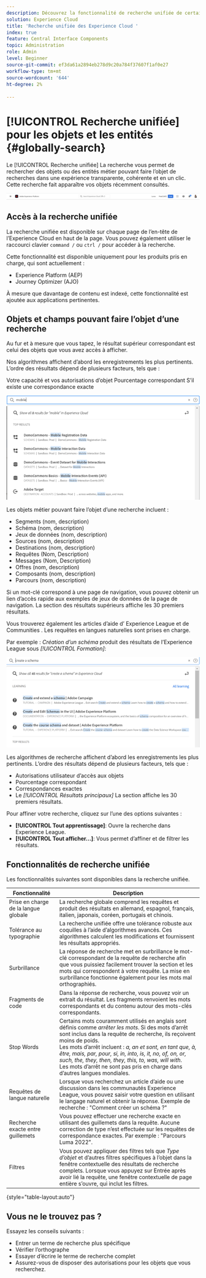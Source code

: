 ```yaml
---
description: Découvrez la fonctionnalité de recherche unifiée de certaines applications dans Experience Cloud.
solution: Experience Cloud
title: 'Recherche unifiée des Experience Cloud '
index: true
feature: Central Interface Components
topic: Administration
role: Admin
level: Beginner
source-git-commit: ef3da61a2894eb278d9c20a784f37607f1af0e27
workflow-type: tm+mt
source-wordcount: '644'
ht-degree: 2%

---
```



# [!UICONTROL Recherche unifiée] pour les objets et les entités {#globally-search}

Le [!UICONTROL Recherche unifiée] La recherche vous permet de rechercher des objets ou des entités métier pouvant faire l’objet de recherches dans une expérience transparente, cohérente et en un clic. Cette recherche fait apparaître vos objets récemment consultés.

![Recherche globale dʼobjets et dʼentités](assets/platform-search.png)

## Accès à la recherche unifiée

La recherche unifiée est disponible sur chaque page de l’en-tête de l’Experience Cloud en haut de la page. Vous pouvez également utiliser le raccourci clavier `command /` ou `ctrl /` pour accéder à la recherche.

Cette fonctionnalité est disponible uniquement pour les produits pris en charge, qui sont actuellement :

* Experience Platform (AEP)
* Journey Optimizer (AJO)

À mesure que davantage de contenu est indexé, cette fonctionnalité est ajoutée aux applications pertinentes.

## Objets et champs pouvant faire l’objet d’une recherche

Au fur et à mesure que vous tapez, le résultat supérieur correspondant est celui des objets que vous avez accès à afficher.

Nos algorithmes affichent d’abord les enregistrements les plus pertinents. L’ordre des résultats dépend de plusieurs facteurs, tels que :

Votre capacité et vos autorisations d’objet Pourcentage correspondant S’il existe une correspondance exacte

![Recherche unifiée dans Experience Cloud](assets/unified-search-results.png)

Les objets métier pouvant faire l’objet d’une recherche incluent :

* Segments (nom, description)
* Schéma (nom, description)
* Jeux de données (nom, description)
* Sources (nom, description)
* Destinations (nom, description)
* Requêtes (Nom, Description)
* Messages (Nom, Description)
* Offres (nom, description)
* Composants (nom, description)
* Parcours (nom, description)

Si un mot-clé correspond à une page de navigation, vous pouvez obtenir un lien d’accès rapide aux exemples de jeux de données de la page de navigation. La section des résultats supérieurs affiche les 30 premiers résultats.

Vous trouverez également les articles d’aide d’ Experience League et de Communities . Les requêtes en langues naturelles sont prises en charge.

Par exemple : _Création d’un schéma_ produit des résultats de l’Experience League sous _[!UICONTROL Formation]_:

![Recherche unifiée dans l’aide de l’Experience Cloud](assets/unified-search-learning.png)

Les algorithmes de recherche affichent d’abord les enregistrements les plus pertinents. L’ordre des résultats dépend de plusieurs facteurs, tels que :

* Autorisations utilisateur d’accès aux objets
* Pourcentage correspondant
* Correspondances exactes
* Le _[!UICONTROL Résultats principaux]_ La section affiche les 30 premiers résultats.

Pour affiner votre recherche, cliquez sur l’une des options suivantes :

* **[!UICONTROL Tout apprentissage]**: Ouvre la recherche dans Experience League.
* **[!UICONTROL Tout afficher...]**: Vous permet d’affiner et de filtrer les résultats.

## Fonctionnalités de recherche unifiée

Les fonctionnalités suivantes sont disponibles dans la recherche unifiée.

| Fonctionnalité | Description |
| ------- | ------- |
| Prise en charge de la langue globale | La recherche globale comprend les requêtes et produit des résultats en allemand, espagnol, français, italien, japonais, coréen, portugais et chinois. |
| Tolérance au typographie | La recherche unifiée offre une tolérance robuste aux coquilles à l’aide d’algorithmes avancés. Ces algorithmes calculent les modifications et fournissent les résultats appropriés. |
| Surbrillance | La réponse de recherche met en surbrillance le mot-clé correspondant de la requête de recherche afin que vous puissiez facilement trouver la section et les mots qui correspondent à votre requête. La mise en surbrillance fonctionne également pour les mots mal orthographiés. |
| Fragments de code | Dans la réponse de recherche, vous pouvez voir un extrait du résultat. Les fragments renvoient les mots correspondants et du contenu autour des mots-clés correspondants. |
| Stop Words | Certains mots couramment utilisés en anglais sont définis comme _arrêter les mots_. Si des mots d’arrêt sont inclus dans la requête de recherche, ils reçoivent moins de poids. <br>Les mots d’arrêt incluent : _a, an et sont, en tant que, à, être, mais, par, pour, si, in, into, is, it, no, of, on, or, such, the, they, then, they, this, to, was, will with_. <br>Les mots d’arrêt ne sont pas pris en charge dans d’autres langues mondiales. |
| Requêtes de langue naturelle | Lorsque vous recherchez un article d’aide ou une discussion dans les communautés Experience League, vous pouvez saisir votre question en utilisant le langage naturel et obtenir la réponse. Exemple de recherche : &quot;Comment créer un schéma ?&quot; |
| Recherche exacte entre guillemets | Vous pouvez effectuer une recherche exacte en utilisant des guillemets dans la requête. Aucune correction de type n’est effectuée sur les requêtes de correspondance exactes. Par exemple : &quot;Parcours Luma 2022&quot;. |
| Filtres | Vous pouvez appliquer des filtres tels que _Type d’objet_ et d’autres filtres spécifiques à l’objet dans la fenêtre contextuelle des résultats de recherche complets. Lorsque vous appuyez sur Entrée après avoir lié la requête, une fenêtre contextuelle de page entière s’ouvre, qui inclut les filtres. |

{style=&quot;table-layout:auto&quot;}

## Vous ne le trouvez pas ?

Essayez les conseils suivants :

* Entrer un terme de recherche plus spécifique
* Vérifier l’orthographe
* Essayer d’écrire le terme de recherche complet
* Assurez-vous de disposer des autorisations pour les objets que vous recherchez.












